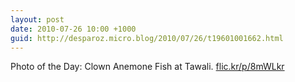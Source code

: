 ```yaml
---
layout: post
date: 2010-07-26 10:00 +1000
guid: http://desparoz.micro.blog/2010/07/26/t19601001662.html
---
```

Photo of the Day: Clown Anemone Fish at Tawali. [flic.kr/p/8mWLkr](http://flic.kr/p/8mWLkr)
